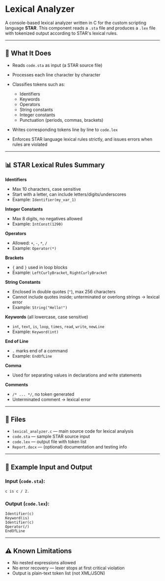 # Lexical Analyzer

A console-based lexical analyzer written in C for the custom scripting language **STAR**. This component reads a `.sta` file and produces a `.lex` file with tokenized output according to STAR's lexical rules.

---

## 🔧 What It Does

* Reads `code.sta` as input (a STAR source file)
* Processes each line character by character
* Classifies tokens such as:

  * Identifiers
  * Keywords
  * Operators
  * String constants
  * Integer constants
  * Punctuation (periods, commas, brackets)
* Writes corresponding tokens line by line to `code.lex`
* Enforces STAR language lexical rules strictly, and issues errors when rules are violated

---

## 📊 STAR Lexical Rules Summary

**Identifiers**

* Max 10 characters, case sensitive
* Start with a letter, can include letters/digits/underscores
* Example: `Identifier(my_var_1)`

**Integer Constants**

* Max 8 digits, no negatives allowed
* Example: `IntConst(1290)`

**Operators**

* Allowed: `+`, `-`, `*`, `/`
* Example: `Operator(*)`

**Brackets**

* `{` and `}` used in loop blocks
* Example: `LeftCurlyBracket`, `RightCurlyBracket`

**String Constants**

* Enclosed in double quotes (`"`), max 256 characters
* Cannot include quotes inside; unterminated or overlong strings → lexical error
* Example: `String("Hello!")`

**Keywords** (all lowercase, case sensitive)

* `int`, `text`, `is`, `loop`, `times`, `read`, `write`, `newLine`
* Example: `Keyword(int)`

**End of Line**

* `.` marks end of a command
* Example: `EndOfLine`

**Comma**

* Used for separating values in declarations and write statements

**Comments**

* `/* ... */`, no token generated
* Unterminated comment → lexical error

---

## 📁 Files

* `lexical_analyzer.c` — main source code for lexical analysis
* `code.sta` — sample STAR source input
* `code.lex` — output file with token list
* `Report.docx` — (optional) documentation and testing info

---

## 🔄 Example Input and Output

### Input (`code.sta`):

```star
c is c / 2.
```

### Output (`code.lex`):

```
Identifier(c)
Keyword(is)
Identifier(c)
Operator(/)
EndOfLine
```

---

## ⚠️ Known Limitations

* No nested expressions allowed
* No error recovery — lexer stops at first critical violation
* Output is plain-text token list (not XML/JSON)
